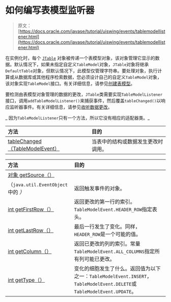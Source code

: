 # 如何编写表模型监听器

> 原文： [https://docs.oracle.com/javase/tutorial/uiswing/events/tablemodellistener.html](https://docs.oracle.com/javase/tutorial/uiswing/events/tablemodellistener.html)

在实例化时，每个 [`JTable`](../components/table.html) 对象被传递一个表模型对象，该对象管理它显示的数据。默认情况下，如果未指定自定义`TableModel`对象，`JTable`对象将继承`DefaultTable`对象，但默认情况下，此模型仅管理字符串。要处理对象，执行计算或从数据库或其他程序检索数据，您必须设计自己的自定义`TableModel`对象，该对象实现`TableModel`接口。有关详细信息，请参见[创建表模型](../components/table.html#data)。

要检测由表模型对象管理的数据的更改，`JTable`类需要实现`TableModelListener`接口，调用`addTableModelListener()`来捕获事件，然后覆盖`tableChanged()`以响应监听器事件。有关详细信息，请参见[收听数据更改](../components/table.html#modelchange)。

_ 因为`TableModelListener`只有一个方法，所以它没有相应的适配器类。_

| 方法 | 目的 |
| :-- | :-- |
| [tableChanged（TableModelEvent）](https://docs.oracle.com/javase/8/docs/api/javax/swing/event/TableModelListener.html#tableChanged-javax.swing.event.TableModelEvent-) | 当表中的结构或数据发生更改时调用。 |

| 方法 | 目的 |
| :-- | :-- |
| [对象 getSource（）](https://docs.oracle.com/javase/8/docs/api/java/util/EventObject.html#getSource--)
（`java.util.EventObject`中的 _）_ | 返回触发事件的对象。 |
| [int getFirstRow（）](https://docs.oracle.com/javase/8/docs/api/javax/swing/event/TableModelEvent.html#getFirstRow--) | 返回更改的第一行的索引。 `TableModelEvent.HEADER_ROW`指定表头。 |
| [int getLastRow（）](https://docs.oracle.com/javase/8/docs/api/javax/swing/event/TableModelEvent.html#getLastRow--) | 最后一行发生了变化。同样，`HEADER_ROW`是一个可能的值。 |
| [int getColumn（）](https://docs.oracle.com/javase/8/docs/api/javax/swing/event/TableModelEvent.html#getColumn--) | 返回已更改的列的索引。常量`TableModelEvent.ALL_COLUMNS`指定所有列可能已更改。 |
| [int getType（）](https://docs.oracle.com/javase/8/docs/api/javax/swing/event/TableModelEvent.html#getType--) | 变化的细胞发生了什么。返回值为以下之一：`TableModelEvent.INSERT`，`TableModelEvent.DELETE`或`TableModelEvent.UPDATE`。 |